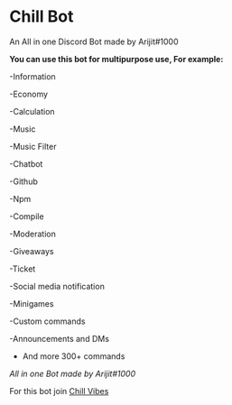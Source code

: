 # Chill Bot
An All in one Discord Bot made by Arijit#1000

**You can use this bot for multipurpose use, For example:**

-Information

-Economy

-Calculation

-Music

-Music Filter

-Chatbot

-Github

-Npm

-Compile

-Moderation

-Giveaways

-Ticket

-Social media notification

-Minigames

-Custom commands

-Announcements and DMs

- And more 300+ commands

_All in one Bot made by Arijit#1000_

For this bot join [Chill Vibes](https://dsc.gg/chillvibesdc)

